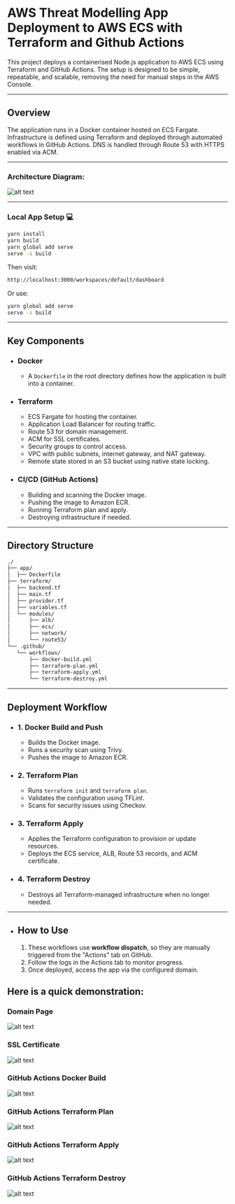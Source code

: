 # AWS Threat Modelling App Deployment to AWS ECS with Terraform and Github Actions

This project deploys a containerised Node.js application to AWS ECS using Terraform and GitHub Actions. The setup is designed to be simple, repeatable, and scalable, removing the need for manual steps in the AWS Console.

---

## Overview

The application runs in a Docker container hosted on ECS Fargate. Infrastructure is defined using Terraform and deployed through automated workflows in GitHub Actions. DNS is handled through Route 53 with HTTPS enabled via ACM.

---

### Architecture Diagram:

![alt text](./images/Architecture%20Diagram.gif)

---

### Local App Setup 💻

```bash
yarn install
yarn build
yarn global add serve
serve -s build
```
Then visit:

```bash
http://localhost:3000/workspaces/default/dashboard
```

Or use:

```bash
yarn global add serve
serve -s build
```

---

## Key Components

- ### Docker
    - A `Dockerfile` in the root directory defines how the application is built into a container.

- ### Terraform
    - ECS Fargate for hosting the container.
    - Application Load Balancer for routing traffic.
    - Route 53 for domain management.
    - ACM for SSL certificates.
    - Security groups to control access.
    - VPC with public subnets, internet gateway, and NAT gateway.
    - Remote state stored in an S3 bucket using native state locking.

- ### CI/CD (GitHub Actions)

    - Building and scanning the Docker image.
    - Pushing the image to Amazon ECR.
    - Running Terraform plan and apply.
    - Destroying infrastructure if needed.

---

## Directory Structure

```bash
./
├── app/
│  ├── Dockerfile
├── terraform/
│  ├── backend.tf
│  ├── main.tf
│  ├── provider.tf
│  ├── variables.tf
│  └── modules/
│      ├── alb/
│      ├── ecs/
│      ├── network/
│      └── route53/
└── .github/
   └── workflows/
       ├── docker-build.yml
       ├── terraform-plan.yml
       ├── terraform-apply.yml
       └── terraform-destroy.yml
```
---

## Deployment Workflow

- ### 1. Docker Build and Push

    - Builds the Docker image.
    - Runs a security scan using Trivy.
    - Pushes the image to Amazon ECR.

- ### 2. Terraform Plan

    - Runs `terraform init` and `terraform plan`.
    - Validates the configuration using TFLint.
    - Scans for security issues using Checkov.

- ### 3. Terraform Apply
    
    - Applies the Terraform configuration to provision or update resources.
    - Deploys the ECS service, ALB, Route 53 records, and ACM certificate.

- ### 4. Terraform Destroy

    - Destroys all Terraform-managed infrastructure when no longer needed.

---

- ## How to Use

    1. These workflows use **workflow dispatch**, so they are manually triggered from the "Actions" tab on GitHub.
    2. Follow the logs in the Actions tab to monitor progress.
    3. Once deployed, access the app via the configured domain.

## Here is a quick demonstration:

### Domain Page

![alt text](./images/Threat%20Modelling%20Homepage.png)

### SSL Certificate

![alt text](./images/SSL%20Certificate.png)

### GitHub Actions Docker Build

![alt text](./images/Docker%20Build.png)

### GitHub Actions Terraform Plan

![alt text](./images/Terraform%20Plan.png)

### GitHub Actions Terraform Apply

![alt text](./images/Terraform%20Apply.png)

### GitHub Actions Terraform Destroy

![alt text](./images/Terraform%20Destroy.png)